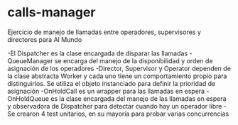 #  calls-manager

Ejercicio de manejo de llamadas entre operadores, supervisores y directores para Al Mundo

-El Dispatcher es la clase encargada de disparar las llamadas
-QueueManager se encarga del manejo de la disponibilidad y orden de asignación de los operadores
-Director, Supervisor y Operator dependen de la clase abstracta Worker y cada uno tiene un comportamiento
propio para distinguirlos. Se utiliza el objeto instanciado para definir la prioridad de asignación
-OnHoldCall es un wrapper para las llamadas en espera
-OnHoldQueue es la clase encargada del manejo de las llamadas en espera y observadora de
Dispatcher para detectar cuando hay un operador libre
-Se crearon 4 test unitarios, en su mayoría para probar varias concurrencias